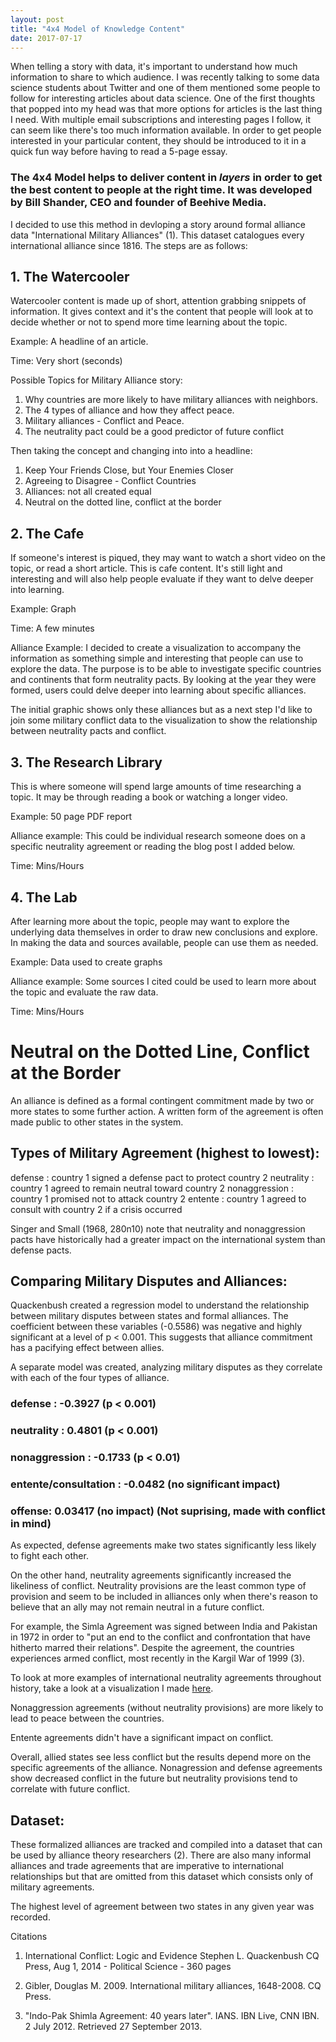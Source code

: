 ```yaml
---
layout: post
title: "4x4 Model of Knowledge Content"
date: 2017-07-17
---
```


When telling a story with data, it's important to understand how much information to share to which audience. I was recently talking to some data science students about Twitter and one of them mentioned some people to follow for interesting articles about data science. One of the first thoughts that popped into my head was that more options for articles is the last thing I need. With multiple email subscriptions and interesting pages I follow, it can seem like there's too much information available. In order to get people interested in your particular content, they should be introduced to it in a quick fun way before having to read a 5-page essay.

### The 4x4 Model helps to deliver content in *layers* in order to get the best content to people at the right time. It was developed by Bill Shander, CEO and founder of Beehive Media.

I decided to use this method in devloping a story around formal alliance data "International Military Alliances" (1). This dataset catalogues every international alliance since 1816. The steps are as follows:

## 1. The Watercooler

Watercooler content is made up of short, attention grabbing snippets of information. It gives context and it's the content that people will look at to decide whether or not to spend more time learning about the topic. 

Example: A headline of an article.

Time: Very short (seconds)

Possible Topics for Military Alliance story:

1. Why countries are more likely to have military alliances with neighbors.
2. The 4 types of alliance and how they affect peace.
3. Military alliances - Conflict and Peace.
4. The neutrality pact could be a good predictor of future conflict


Then taking the concept and changing into into a headline:

1. Keep Your Friends Close, but Your Enemies Closer
2. Agreeing to Disagree - Conflict Countries
3. Alliances: not all created equal
4. Neutral on the dotted line, conflict at the border



## 2. The Cafe

If someone's interest is piqued, they may want to watch a short video on the topic, or read a short article. This is cafe content. It's still light and interesting and will also help people evaluate if they want to delve deeper into learning.

Example: Graph

Time: A few minutes

Alliance Example: I decided to create a visualization to accompany the information as something simple and interesting that people can use to explore the data. The purpose is to be able to investigate specific countries and continents that form neutrality pacts. By looking at the year they were formed, users could delve deeper into learning about specific alliances.

The initial graphic shows only these alliances but as a next step I'd like to join some military conflict data to the visualization to show the relationship between neutrality pacts and conflict.


## 3. The Research Library

This is where someone will spend large amounts of time researching a topic. It may be through reading a book or watching a longer video.

Example: 50 page PDF report

Alliance example: This could be individual research someone does on a specific neutrality agreement or reading the blog post I added below. 

Time: Mins/Hours 


## 4. The Lab

After learning more about the topic, people may want to explore the underlying data themselves in order to draw new conclusions and explore. In making the data and sources available, people can use them as needed.

Example: Data used to create graphs

Alliance example: Some sources I cited could be used to learn more about the topic and evaluate the raw data.

Time: Mins/Hours

# Neutral on the Dotted Line, Conflict at the Border


An alliance is defined as a formal contingent commitment made by two or more states to some further action. A written form of the agreement is often made public to other states in the system. 

## Types of Military Agreement (highest to lowest):

defense : country 1 signed a defense pact to protect country 2
neutrality : country 1 agreed to remain neutral toward country 2
nonaggression : country 1 promised not to attack country 2
entente : country 1 agreed to consult with country 2 if a crisis occurred

Singer and Small (1968, 280n10) note that  neutrality and nonaggression pacts have historically had a greater impact on the international system than defense pacts.

## Comparing Military Disputes and Alliances:

Quackenbush created a regression model to understand the relationship between military disputes between states and formal alliances. The coefficient between these variables (-0.5586) was negative and highly significant at a level of p < 0.001. This suggests that alliance commitment has a pacifying effect between allies. 

A separate model was created, analyzing military disputes as they correlate with each of the four types of alliance.

### defense : -0.3927 (p < 0.001)

### neutrality : 0.4801 (p < 0.001)

### nonaggression : -0.1733 (p < 0.01)

### entente/consultation : -0.0482 (no significant impact)

### offense: 0.03417 (no impact) (Not suprising, made with conflict in mind)


As expected, defense agreements make two states significantly less likely to fight each other. 

On the other hand, neutrality agreements significantly increased the likeliness of conflict. Neutrality provisions are the least common type of provision and seem to be included in alliances only when there's reason to believe that an ally may not remain neutral in a future conflict.

For example, the Simla Agreement was signed between India and Pakistan in 1972 in order to "put an end to the conflict and confrontation that have hitherto marred their relations". Despite the agreement, the countries experiences armed conflict, most recently in the Kargil War of 1999 (3).

To look at more examples of international neutrality agreements throughout history, take a look at a visualization I made <a href="https://laurenschroeder.github.io/alliances/">here</a>.

Nonaggression agreements (without neutrality provisions) are more likely to lead to peace between the countries.

Entente agreements didn't have a significant impact on conflict.

Overall, allied states see less conflict but the results depend more on the specific agreements of the alliance. Nonagression and defense agreements show decreased conflict in the future but neutrality provisions tend to correlate with future conflict.


## Dataset:

These formalized alliances are tracked and compiled into a dataset that can be used by alliance theory researchers (2). There are also many informal alliances and trade agreements that are imperative to international relationships but that are omitted from this dataset which consists only of military agreements. 

The highest level of agreement between two states in any given year was recorded.

Citations

1. International Conflict: Logic and Evidence
Stephen L. Quackenbush
CQ Press, Aug 1, 2014 - Political Science - 360 pages

2. Gibler, Douglas M. 2009. International military alliances, 1648-2008. CQ Press.  

3. "Indo-Pak Shimla Agreement: 40 years later". IANS. IBN Live, CNN IBN. 2 July 2012. Retrieved 27 September 2013.